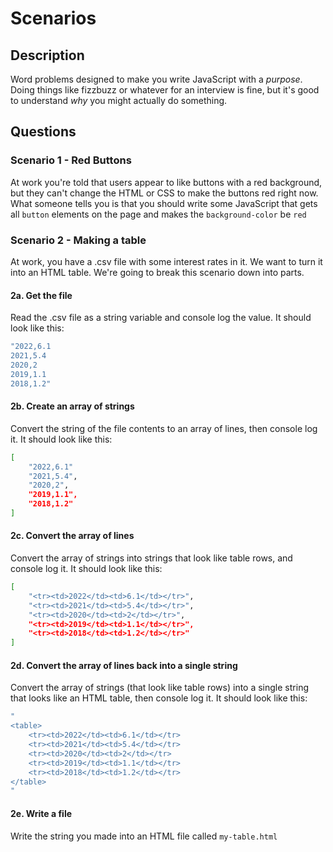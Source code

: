 # Scenarios

## Description

Word problems designed to make you write JavaScript with a _purpose_. Doing things like fizzbuzz or whatever for an interview is fine, but it's good to understand _why_ you might actually do something.

## Questions

### Scenario 1 - Red Buttons

At work you're told that users appear to like buttons with a red background, but they can't change the HTML or CSS to make the buttons red right now. What someone tells you is that you should write some JavaScript that gets all `button` elements on the page and makes the `background-color` be `red`

### Scenario 2 - Making a table

At work, you have a .csv file with some interest rates in it. We want to turn it into an HTML table. We're going to break this scenario down into parts.

#### 2a. Get the file

Read the .csv file as a string variable and console log the value. It should look like this:

```bash
"2022,6.1
2021,5.4
2020,2
2019,1.1
2018,1.2"
```

#### 2b. Create an array of strings

Convert the string of the file contents to an array of lines, then console log it. It should look like this:

```bash
[
	"2022,6.1"
	"2021,5.4",
	"2020,2",
	"2019,1.1",
	"2018,1.2"
]
```

#### 2c. Convert the array of lines

Convert the array of strings into strings that look like table rows, and console log it. It should look like this:

```bash
[
	"<tr><td>2022</td><td>6.1</td></tr>",
	"<tr><td>2021</td><td>5.4</td></tr>",
	"<tr><td>2020</td><td>2</td></tr>",
	"<tr><td>2019</td><td>1.1</td></tr>",
	"<tr><td>2018</td><td>1.2</td></tr>"
]
```

#### 2d. Convert the array of lines back into a single string

Convert the array of strings (that look like table rows) into a single string that looks like an HTML table, then console log it. It should look like this:

```bash
"
<table>
	<tr><td>2022</td><td>6.1</td></tr>
	<tr><td>2021</td><td>5.4</td></tr>
	<tr><td>2020</td><td>2</td></tr>
	<tr><td>2019</td><td>1.1</td></tr>
	<tr><td>2018</td><td>1.2</td></tr>
</table>
"
```

#### 2e. Write a file

Write the string you made into an HTML file called `my-table.html`